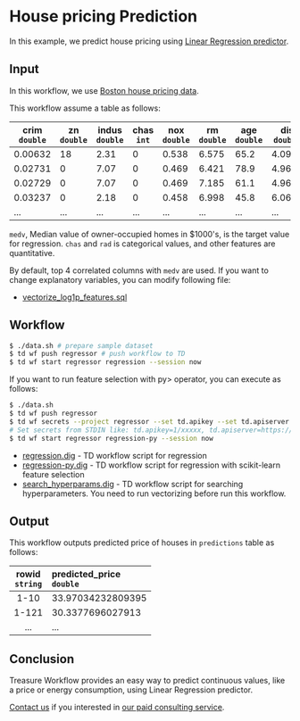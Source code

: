# House pricing Prediction

In this example, we predict house pricing using [Linear Regression predictor](http://hivemall.incubator.apache.org/userguide/regression/general.html).

## Input

In this workflow, we use [Boston house pricing data](https://www.cs.toronto.edu/~delve/data/boston/bostonDetail.html).

This workflow assume a table as follows:

| crim<br/>`double` | zn<br/>`double` | indus<br/>`double` | chas<br/>`int` | nox<br/>`double` | rm<br/>`double`  | age<br/>`double` | dis<br/>`double`  | rad<br/>`int` | tax<br/>`int` | ptratio<br/>`double` | b<br/>`double` | lstat<br/>`double` | medv<br/>`double` | 
|---------|------|---------|--------|-------|-------|-------|--------|-------|-------|-----------|--------|---------|--------| 
| 0.00632 | 18   | 2.31    | 0      | 0.538 | 6.575 | 65.2  | 4.09   | 1     | 296   | 15.3      | 396.9  | 4.98    | 24     | 
| 0.02731 | 0    | 7.07    | 0      | 0.469 | 6.421 | 78.9  | 4.9671 | 2     | 242   | 17.8      | 396.9  | 9.14    | 21.6   | 
| 0.02729 | 0    | 7.07    | 0      | 0.469 | 7.185 | 61.1  | 4.9671 | 2     | 242   | 17.8      | 392.83 | 4.03    | 34.7   | 
| 0.03237 | 0    | 2.18    | 0      | 0.458 | 6.998 | 45.8  | 6.0622 | 3     | 222   | 18.7      | 394.63 | 2.94    | 33.4   | 
| ... | ...    | ... | ... | ... | ... | ...  | ... | ... | ... | ... | ... | ... | ... | 

`medv`, Median value of owner-occupied homes in $1000's, is the target value for regression. `chas` and `rad` is categorical values, and other features are quantitative.

By default, top 4 correlated columns with `medv` are used. If you want to change explanatory variables, you can modify following file:

- [vectorize_log1p_features.sql](./queries/vectorize_log1p_features.sql)

## Workflow

```sh
$ ./data.sh # prepare sample dataset
$ td wf push regressor # push workflow to TD
$ td wf start regressor regression --session now
```

If you want to run feature selection with py> operator, you can execute as follows:

```sh
$ ./data.sh
$ td wf push regressor
$ td wf secrets --project regressor --set td.apikey --set td.apiserver
# Set secrets from STDIN like: td.apikey=1/xxxxx, td.apiserver=https://api.treasuredata.com
$ td wf start regressor regression-py --session now
```

* [regression.dig](regression.dig) - TD workflow script for regression
* [regression-py.dig](regression-py.dig) - TD workflow script for regression with scikit-learn feature selection
* [search_hyperparams.dig](search_hyperparams.dig) - TD workflow script for searching hyperparameters. You need to run vectorizing before run this workflow.

## Output

This workflow outputs predicted price of houses in `predictions` table as follows:

| rowid<br/>`string` | predicted_price<br/>`double` |
|:---:|:---|
| 1-10 |33.97034232809395|
| 1-121 |30.3377696027913|
| ... |...|

## Conclusion

Treasure Workflow provides an easy way to predict continuous values, like a price or energy consumption, using Linear Regression predictor.

[Contact us](https://www.treasuredata.com/contact_us) if you interested in [our paid consulting service](https://docs.treasuredata.com/display/public/PD/Consultation).
